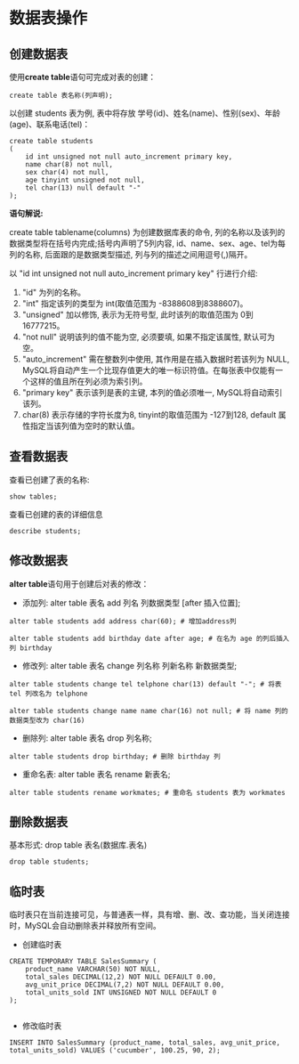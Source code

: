 # 数据表操作
## 创建数据表
使用**create table**语句可完成对表的创建：
```
create table 表名称(列声明);
```
以创建 students 表为例, 表中将存放 学号(id)、姓名(name)、性别(sex)、年龄(age)、联系电话(tel)：
```
create table students
(
	id int unsigned not null auto_increment primary key,
	name char(8) not null,
	sex char(4) not null,
	age tinyint unsigned not null,
	tel char(13) null default "-"
);
```

**语句解说:**

create table tablename(columns) 为创建数据库表的命令, 列的名称以及该列的数据类型将在括号内完成;括号内声明了5列内容, id、name、sex、age、tel为每列的名称, 后面跟的是数据类型描述, 列与列的描述之间用逗号(,)隔开。

以 "id int unsigned not null auto_increment primary key" 行进行介绍:

1. "id" 为列的名称。
2. "int" 指定该列的类型为 int(取值范围为 -8388608到8388607)。
3. "unsigned" 加以修饰, 表示为无符号型, 此时该列的取值范围为 0到16777215。
4. "not null" 说明该列的值不能为空, 必须要填, 如果不指定该属性, 默认可为空。
5. "auto_increment" 需在整数列中使用, 其作用是在插入数据时若该列为 NULL, MySQL将自动产生一个比现存值更大的唯一标识符值。在每张表中仅能有一个这样的值且所在列必须为索引列。
6. "primary key" 表示该列是表的主键, 本列的值必须唯一, MySQL将自动索引该列。
7. char(8) 表示存储的字符长度为8, tinyint的取值范围为 -127到128, default 属性指定当该列值为空时的默认值。

## 查看数据表
查看已创建了表的名称:
```
show tables;
```

查看已创建的表的详细信息
```
describe students;
```

## 修改数据表
**alter table**语句用于创建后对表的修改：

* 添加列: alter table 表名 add 列名 列数据类型 [after 插入位置];
```
alter table students add address char(60); # 增加address列

alter table students add birthday date after age; # 在名为 age 的列后插入列 birthday
```

* 修改列: alter table 表名 change 列名称 列新名称 新数据类型;
```
alter table students change tel telphone char(13) default "-"; # 将表 tel 列改名为 telphone

alter table students change name name char(16) not null; # 将 name 列的数据类型改为 char(16)
```

* 删除列: alter table 表名 drop 列名称;
```
alter table students drop birthday; # 删除 birthday 列
```

* 重命名表: alter table 表名 rename 新表名;
```
alter table students rename workmates; # 重命名 students 表为 workmates
```

## 删除数据表
基本形式: drop table 表名(数据库.表名)
```
drop table students;
```

## 临时表
临时表只在当前连接可见，与普通表一样，具有增、删、改、查功能，当关闭连接时，MySQL会自动删除表并释放所有空间。

* 创建临时表
```
CREATE TEMPORARY TABLE SalesSummary (
	product_name VARCHAR(50) NOT NULL, 
	total_sales DECIMAL(12,2) NOT NULL DEFAULT 0.00,
	avg_unit_price DECIMAL(7,2) NOT NULL DEFAULT 0.00,
	total_units_sold INT UNSIGNED NOT NULL DEFAULT 0
);


```

* 修改临时表
```
INSERT INTO SalesSummary (product_name, total_sales, avg_unit_price, total_units_sold) VALUES ('cucumber', 100.25, 90, 2);
```
